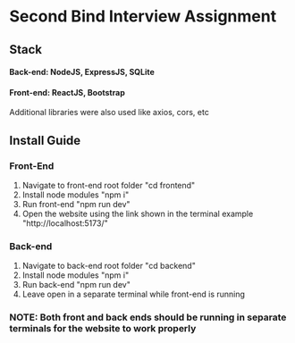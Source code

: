 # Second Bind Interview Assignment

## Stack 
#### Back-end: NodeJS, ExpressJS, SQLite
#### Front-end: ReactJS, Bootstrap
Additional libraries were also used like axios, cors, etc

## Install Guide

### Front-End
1) Navigate to front-end root folder "cd frontend"
2) Install node modules "npm i"
3) Run front-end "npm run dev"
4) Open the website using the link shown in the terminal example "http://localhost:5173/"

### Back-end
1) Navigate to back-end root folder "cd backend"
2) Install node modules "npm i"
3) Run back-end "npm run dev"
4) Leave open in a separate terminal while front-end is running

### NOTE: Both front and back ends should be running in separate terminals for the website to work properly
